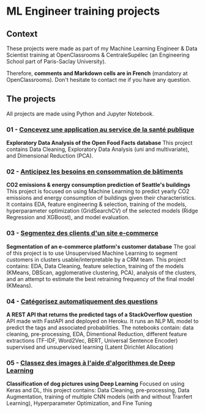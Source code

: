 # ML Engineer training projects

## Context
These projects were made as part of my Machine Learning Engineer & Data Scientist training at OpenClassrooms & CentraleSupélec (an Engineering School part of Paris-Saclay University).

Therefore, **comments and Markdown cells are in French** (mandatory at OpenClassrooms). Don't hesitate to contact me if you have any question.

## The projects

All projects are made using Python and Jupyter Notebook.

### 01 - [Concevez une application au service de la santé publique](https://github.com/fauconnier-n/ML-Engineer-OpenClassrooms-projects/tree/main/01%20-%20Concevez%20une%20application%20au%20service%20de%20la%20sant%C3%A9%20publique)

**Exploratory Data Analysis of the Open Food Facts database**
This project contains Data Cleaning, Exploratory Data Analysis (uni and multivariate), and Dimensional Reduction (PCA).

### 02 - [Anticipez les besoins en consommation de bâtiments](https://github.com/fauconnier-n/ML-Engineer-OpenClassrooms-projects/tree/main/02%20-%20Anticipez%20les%20besoins%20en%20consommation%20de%20b%C3%A2timents)

**CO2 emissions & energy consumption prediction of Seattle's buildings**
This project is focused on using Machine Learning to predict yearly CO2 emissions and energy consumption of buildings given their characteristics.
It contains EDA, feature engineering & selection, training of the models, hyperparameter optimization (GridSearchCV) of the selected models (Ridge Regression and XGBoost), and model evaluation.

### 03 - [Segmentez des clients d'un site e-commerce](https://github.com/fauconnier-n/ML-Engineer-OpenClassrooms-projects/tree/main/03%20-%20Segmentez%20des%20clients%20d'un%20site%20e-commerce)

**Segmentation of an e-commerce platform's customer database**
The goal of this project is to use Unsupervised Machine Learning to segment customers in clusters usable/interpretable by a CRM team.
This project contains: EDA, Data Cleaning, feature selection, training of the models (KMeans, DBScan, agglomerative clustering, PCA), analysis of the clusters, and an attempt to estimate the best retraining frequency of the final model (KMeans).

### 04 - [Catégorisez automatiquement des questions](https://github.com/fauconnier-n/ML-Engineer-OpenClassrooms-projects/tree/main/04%20-%20Cat%C3%A9gorisez%20automatiquement%20des%20questions)

**A REST API that returns the predicted tags of a StackOverflow question**
API made with FastAPI and deployed on Heroku. It runs an NLP ML model to predict the tags and associated probabilities.
The notebooks contain: data cleaning, pre-processing, EDA, Dimentional Reduction, different feature extractions (TF-IDF, Word2Vec, BERT, Universal Sentence Encoder) supervised and unsupervised learning (Latent Dirichlet Allocation)

### 05 - [Classez des images à l'aide d'algorithmes de Deep Learning](https://github.com/fauconnier-n/ML-Engineer-OpenClassrooms-projects/tree/main/05%20-%20Classez%20des%20images%20%C3%A0%20l'aide%20d'algorithmes%20de%20Deep%20Learning)

**Classification of dog pictures using Deep Learning**
Focused on using Keras and DL, this project contains: Data Cleaning, pre-processing, Data Augmentation, training of multiple CNN models (with and without Tranfert Learning), Hyperparameter Optimization, and Fine Tuning
